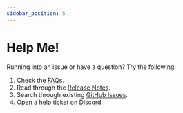 ```yaml
---
sidebar_position: 5
---
```


# Help Me!

Running into an issue or have a question? Try the following:

1. Check the [FAQs](/docs/FAQ.md).
2. Read through the [Release Notes][github-releases].
3. Search through existing [GitHub Issues][github-issues].
4. Open a help ticket on [Discord][discord-link].

[github-issues]: https://github.com/immich-app/immich/issues
[github-releases]: https://github.com/immich-app/immich/releases
[discord-link]: https://discord.com/invite/D8JsnBEuKb
